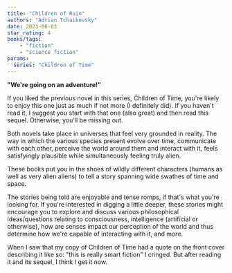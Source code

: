 ```yaml
---
title: "Children of Ruin"
authors: "Adrian Tchaikovsky"
date: 2023-06-03
star_rating: 4
books/tags:
    - "fiction"
    - "science fiction"
params:
  series: "Children of Time"
---
```

**"We're going on an adventure!"**

If you liked the previous novel in this series, Children of Time, you're likely to enjoy this one just as much if not more (I definitely did). If you haven't read it, I suggest you start with that one (also great) and then read this sequel. Otherwise, you'll be missing out.

<!--more-->

Both novels take place in universes that feel very grounded in reality. The way in which the various species present evolve over time, communicate with each other, perceive the world around them and interact with it, feels satisfyingly plausible while simultaneously feeling truly alien.

These books put you in the shoes of wildly different characters (humans as well as very alien aliens) to tell a story spanning wide swathes of time and space.

The stories being told are enjoyable and tense romps, if that's what you're looking for. If you're interested in digging a little deeper, these stories might encourage you to explore and discuss various philosophical ideas/questions relating to consciousness, intelligence (artificial or otherwise), how are senses impact our perception of the world and thus determine how we're capable of interacting with it, and more.

When I saw that my copy of Children of Time had a quote on the front cover describing it like so: "this is really smart fiction" I cringed. But after reading it and its sequel, I think I get it now.